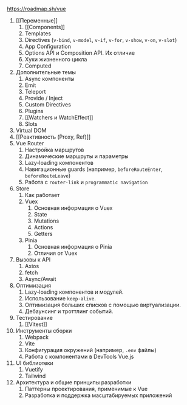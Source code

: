 https://roadmap.sh/vue

1) [[Переменные]]
	1) [[Components]]
	2) Templates
	3) Directives (`v-bind`, `v-model`, `v-if`, `v-for`, `v-show`, `v-on`, `v-slot`)
	4) App Configuration
	5) Options API и Composition API. Их отличие
	6) Хуки жизненного цикла
	7) Computed
2) Дополнительные темы
	1) Async компоненты
	2) Emit
	3) Teleport
	4) Provide / Inject
	5) Custom Directives
	6) Plugins
	7) [[Watchers и WatchEffect]]
	8) Slots
3) Virtual DOM
4) [[Реактивность (Proxy, Ref)]]
5) Vue Router
	1) Настройка маршрутов
	2) Динамические маршруты и параметры
	3) Lazy-loading компонентов
	4) Навигационные guards (например, `beforeRouteEnter`, `beforeRouteLeave`)
	5) Работа с `router-link` и `programmatic navigation`
6) Store
	1) Как работает 
	2) Vuex
		1)  Основная информация о Vuex
		2) State 
		3) Mutations
		4) Actions
		5) Getters
	4) Pinia
		1) Основная информация о Pinia
		2) Отличия от Vuex
7) Вызовы к API
	1) Axios
	2) fetch
	3) Async/Await
8) Оптимизация
	1) Lazy-loading компонентов и модулей.
	2) Использование `keep-alive`.
	3) Оптимизация больших списков с помощью виртуализации.
	4) Дебаунсинг и троттлинг событий.
9) Тестирование
	1) [[Vitest]]
10) Инструменты сборки
	1) Webpack
	2) Vite
	3) Конфигурация окружений (например, `.env` файлы)
	4) Работа с компонентами в DevTools Vue.js
11) UI библиотеки
	1) Vuetify
	2) Tailwind
12) Архитектура и общие принципы разработки
	1) Паттерны проектирования, применимые к Vue
	2) Разработка и поддержка масштабируемых приложений